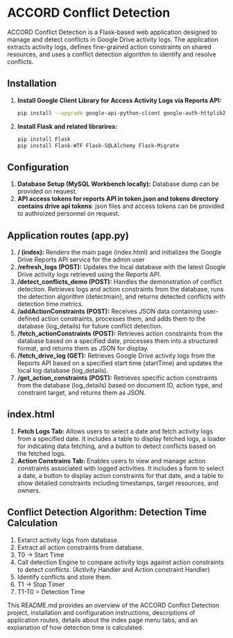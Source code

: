 # ACCORD Conflict Detection

ACCORD Conflict Detection is a Flask-based web application designed to manage and detect conflicts in Google Drive activity logs. The application extracts activity logs, defines fine-grained action constraints on shared resources, and uses a conflict detection algorithm to identify and resolve conflicts.

## Installation

1. **Install Google Client Library for Access Activity Logs via Reports API:**
   ```bash
   pip install --upgrade google-api-python-client google-auth-httplib2 google-auth-oauthlib
2. **Install Flask and related librarires:**
   ```bash
   pip install Flask
   pip install Flask-WTF Flask-SQLAlchemy Flask-Migrate

## Configuration
1. **Database Setup (MySQL Workbench locally):** Database dump can be provided on request.
2. **API access tokens for reports API in token.json and tokens directory contains drive api tokens**: json files and access tokens can be provided to authroized personnel on request.

## Application routes (app.py)
1. **/ (index):** Renders the main page (index.html) and initializes the Google Drive Reports API service for the admin user
2. **/refresh_logs (POST):** Updates the local database with the latest Google Drive activity logs retrieved using the Reports API.
3. **/detect_conflicts_demo (POST):** Handles the demonstration of conflict detection. Retrieves logs and action constraints from the database, runs the detection algorithm (detectmain), and returns detected conflicts with detection time metrics.
4. **/addActionConstraints (POST):** Receives JSON data containing user-defined action constraints, processes them, and adds them to the database (log_details) for future conflict detection.
5. **/fetch_actionConstraints (POST):** Retrieves action constraints from the database based on a specified date, processes them into a structured format, and returns them as JSON for display.
6. **/fetch_drive_log (GET):** Retrieves Google Drive activity logs from the Reports API based on a specified start time (startTime) and updates the local log database (log_details).
7. **/get_action_constraints (POST):** Retrieves specific action constraints from the database (log_details) based on document ID, action type, and constraint target, and returns them as JSON.

## index.html
1. **Fetch Logs Tab:** Allows users to select a date and fetch activity logs from a specified date. It includes a table to display fetched logs, a loader for indicating data fetching, and a button to detect conflicts based on the fetched logs.
2. **Action Constrains Tab:** Enables users to view and manage action constraints associated with logged activities. It includes a form to select a date, a button to display action constraints for that date, and a table to show detailed constraints including timestamps, target resources, and owners.

## Conflict Detection Algorithm: Detection Time Calculation
1. Extarct activity logs from database.
2. Extract all action constraints from database.
3. T0 -> Start Time
4. Call detection Engine to compare activity logs against action constraints to detect conflicts. (Activity Handler and Action constraint Handler)
5. Identify conflicts and store them.
6. T1 -> Stop Timer
7. T1-T0 = Detection Time

This README.md provides an overview of the ACCORD Conflict Detection project, installation and configuration instructions, descriptions of application routes, details about the index page menu tabs, and an explanation of how detection time is calculated.
